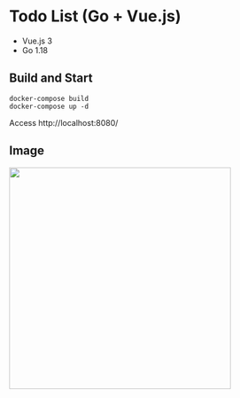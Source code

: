 # Todo List (Go + Vue.js)

 - Vue.js 3
 - Go 1.18

## Build and Start

```
docker-compose build
docker-compose up -d
```

Access http://localhost:8080/


## Image

<image src="https://user-images.githubusercontent.com/104011934/167278286-c01e24fc-3c3f-4568-8be7-0c4068729bd2.png" width="400">

